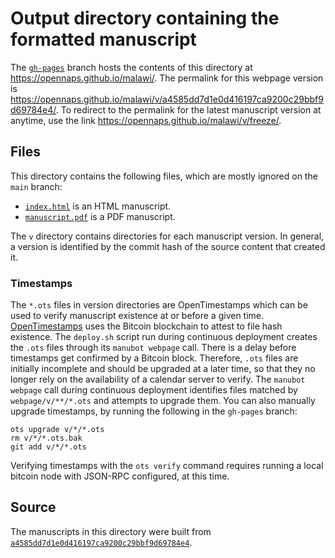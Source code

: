 # Output directory containing the formatted manuscript

The [`gh-pages`](https://github.com/opennaps/malawi/tree/gh-pages) branch hosts the contents of this directory at <https://opennaps.github.io/malawi/>.
The permalink for this webpage version is <https://opennaps.github.io/malawi/v/a4585dd7d1e0d416197ca9200c29bbf9d69784e4/>.
To redirect to the permalink for the latest manuscript version at anytime, use the link <https://opennaps.github.io/malawi/v/freeze/>.

## Files

This directory contains the following files, which are mostly ignored on the `main` branch:

+ [`index.html`](index.html) is an HTML manuscript.
+ [`manuscript.pdf`](manuscript.pdf) is a PDF manuscript.

The `v` directory contains directories for each manuscript version.
In general, a version is identified by the commit hash of the source content that created it.

### Timestamps

The `*.ots` files in version directories are OpenTimestamps which can be used to verify manuscript existence at or before a given time.
[OpenTimestamps](https://opentimestamps.org/) uses the Bitcoin blockchain to attest to file hash existence.
The `deploy.sh` script run during continuous deployment creates the `.ots` files through its `manubot webpage` call.
There is a delay before timestamps get confirmed by a Bitcoin block.
Therefore, `.ots` files are initially incomplete and should be upgraded at a later time, so that they no longer rely on the availability of a calendar server to verify.
The `manubot webpage` call during continuous deployment identifies files matched by `webpage/v/**/*.ots` and attempts to upgrade them.
You can also manually upgrade timestamps, by running the following in the `gh-pages` branch:

```shell
ots upgrade v/*/*.ots
rm v/*/*.ots.bak
git add v/*/*.ots
```

Verifying timestamps with the `ots verify` command requires running a local bitcoin node with JSON-RPC configured, at this time.

## Source

The manuscripts in this directory were built from
[`a4585dd7d1e0d416197ca9200c29bbf9d69784e4`](https://github.com/opennaps/malawi/commit/a4585dd7d1e0d416197ca9200c29bbf9d69784e4).
